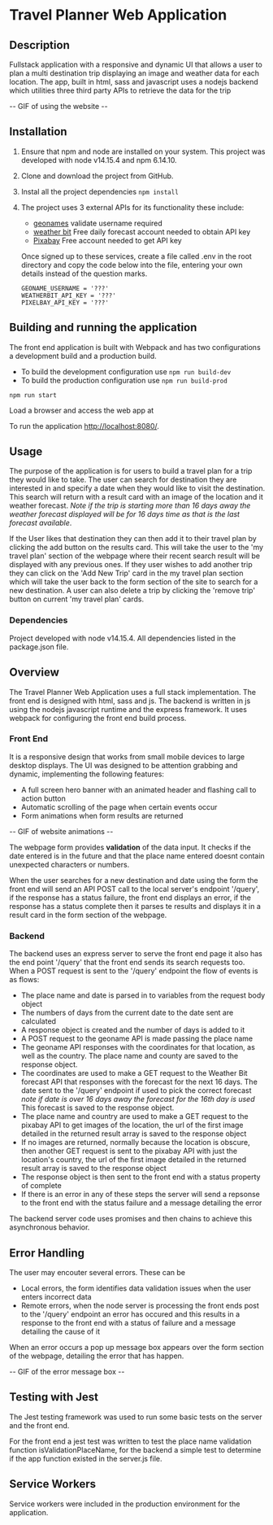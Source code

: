 # Travel Planner Web Application

## Description
Fullstack application with a responsive and dynamic UI that allows a user to plan a multi destination trip displaying an image and weather data for each location. The app, built in html, sass and javascript uses a nodejs backend which utilities three third party APIs to retrieve the data for the trip 

-- GIF of using the website --

## Installation

1. Ensure that npm and node are installed on your system. This project was developed with node v14.15.4 and npm 6.14.10.
2. Clone and download the project from GitHub. 
3. Instal all the project dependencies
   ```npm install```
4. The project uses 3 external APIs for its functionality these include:
   - [geonames](http://www.geonames.org/) validate username required
   - [weather bit](https://www.weatherbit.io/api) Free daily forecast account needed to obtain API key
   - [Pixabay](https://pixabay.com/api/docs/) Free account needed to get API key
  
   Once signed up to these services, create a file called .env in the root directory and copy the code below into the file, entering your own details instead of the question marks. 
      ```
      GEONAME_USERNAME = '???'
      WEATHERBIT_API_KEY = '???'
      PIXELBAY_API_KEY = '???'
      ```

## Building and running the application

The front end application is built with Webpack and has two configurations a development build and a production build. 

- To build the development configuration use ```npm run build-dev```
- To build the production configuration use ```npm run build-prod```

```npm run start```

Load a browser and access the web app at 

To run the application [http://localhost:8080/](http://localhost:8080/).

## Usage
The purpose of the application is for users to build a travel plan for a trip they would like to take. The user can search for destination they are interested in and specify a date when they would like to visit the destination. This search will return with a result card with an image of the location and it weather forecast. _Note if the trip is starting more than 16 days away the weather forecast displayed will be for 16 days time as that is the last forecast available_. 

If the User likes that destination they can then add it to their travel plan by clicking the add button on the results card. This will take the user to the 'my travel plan' section of the webpage where their recent search result will be displayed with any previous ones. If they user wishes to add another trip they can click on the 'Add New Trip' card in the my travel plan section which will take the user back to the form section of the site to search for a new destination. A user can also delete a trip by clicking the 'remove trip' button on current 'my travel plan' cards.

### Dependencies
Project developed with node v14.15.4. All dependencies listed in the package.json file.

## Overview 
The Travel Planner Web Application uses a full stack implementation. The front end is designed with html, sass and js. The backend is written in js using the nodejs javascript runtime and the express framework. It uses webpack for configuring the front end build process. 

### Front End 
 It is a responsive design that works from small mobile devices to large desktop displays. The UI was designed to be attention grabbing and dynamic, implementing the following features: 

- A full screen hero banner with an animated header and flashing call to action button
- Automatic scrolling of the page when certain events occur
- Form animations when form results are returned 

-- GIF of website animations --

The webpage form provides **validation** of the data input. It checks if the date entered is in the future and that the place name entered doesnt contain unexpected characters or numbers. 

When the user searches for a new destination and date using the form the front end will send an API POST call to the local server's endpoint '/query', if the response has a status failure, the front end displays an error, if the response has a status complete then it parses te results and displays it in a result card in the form section of the webpage. 

### Backend
The backend uses an express server to serve the front end page it also has the end point '/query' that the front end sends its search requests too. When a POST request is sent to the '/query' endpoint the flow of events is as flows:

- The place name and date is parsed in to variables from the request body object
- The numbers of days from the current date to the date sent are calculated 
- A response object is created and the number of days is added to it
- A POST request to the geoname API is made passing the place name
- The geoname API responses with the coordinates for that location, as well as the country. The place name and county are saved to the response object.
- The coordinates are used to make a GET request to the Weather Bit forecast API that responses with the forecast for the next 16 days. The date sent to the '/query' endpoint if used to pick the correct forecast _note if date is over 16 days away the forecast for the 16th day is used_ This forecast is saved to the response object.
- The place name and country are used to make a GET request to the pixabay API to get images of the location, the url of the first image detailed in the returned result array is saved to the response object
- If no images are returned, normally because the location is obscure, then another GET request is sent to the pixabay API with just the location's country, the url of the first image detailed in the returned result array is saved to the response object
- The response object is then sent to the front end with a status property of complete
- If there is an error in any of these steps the server will send a repsonse to the front end with the status failure and a message detailing the error

The backend server code uses promises and then chains to achieve this asynchronous behavior. 

## Error Handling
The user may encouter several errors. These can be
- Local errors, the form identifies data validation issues when the user enters incorrect data
- Remote errors, when the node server is processing the front ends post to the '/query' endpoint an error has occured and this results in a response to the front end with a status of failure and a message detailing the cause of it

When an error occurs a pop up message box appears over the form section of the webpage, detailing the error that has happen.

-- GIF of the error message box --

## Testing with Jest
The Jest testing framework was used to run some basic tests on the server and the front end. 

For the front end a jest test was written to test the place name validation function isValidationPlaceName, for the backend a simple test to determine if the app function existed in the server.js file. 

## Service Workers
Service workers were included in the production environment for the application. 
